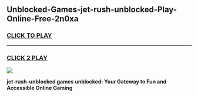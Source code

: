 
## Unblocked-Games-jet-rush-unblocked-Play-Online-Free-2n0xa
<h3>
<a href="https://premium76.site?title=jet-rush-unblocked&ref=26A">CLICK TO PLAY</a></h3>
<hr>

<h3>
<a href="https://premium76.site?title=jet-rush-unblocked&ref=26A">CLICK 2 PLAY</a>
  
</h3>

<a href="https://premium76.site?title=jet-rush-unblocked&ref=26A"><img src="https://clearcache.store/games.png"></a>


**jet-rush-unblocked games unblocked: Your Gateway to Fun and Accessible Online Gaming**
